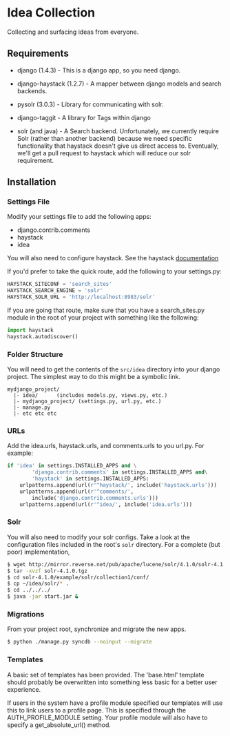 # Idea Collection

Collecting and surfacing ideas from everyone.

## Requirements
* django (1.4.3) - This is a django app, so you need django.
* django-haystack (1.2.7) - A mapper between django models and search
backends.
* pysolr (3.0.3) - Library for communicating with solr.
* django-taggit - A library for Tags within django

* solr (and java) - A Search backend. Unfortunately, we currently require
Solr (rather than another backend) because we need specific functionality
that haystack doesn't give us direct access to. Eventually, we'll get a
pull request to haystack which will reduce our solr requirement.

## Installation

### Settings File
Modify your settings file to add the following apps:
* django.contrib.comments
* haystack
* idea

You will also need to configure haystack. See the haystack
[documentation](http://django-haystack.readthedocs.org/en/v1.2.7/tutorial.html#configuration)

If you'd prefer to take the quick route, add the following to your
settings.py:
```python
HAYSTACK_SITECONF = 'search_sites'
HAYSTACK_SEARCH_ENGINE = 'solr'
HAYSTACK_SOLR_URL = 'http://localhost:8983/solr'
```

If you are going that route, make sure that you have a search_sites.py
module in the root of your project with something like the following:

```python
import haystack
haystack.autodiscover()
```

### Folder Structure

You will need to get the contents of the ```src/idea``` directory into
your django project. The simplest way to do this might be a symbolic
link.

```
mydjango_project/
  |- idea/      (includes models.py, views.py, etc.)
  |- mydjango_project/ (settings.py, url.py, etc.)
  |- manage.py
  |- etc etc etc
```

### URLs

Add the idea.urls, haystack.urls, and comments.urls to you url.py. For 
example:

```python
if 'idea' in settings.INSTALLED_APPS and \
        'django.contrib.comments' in settings.INSTALLED_APPS and\
        'haystack' in settings.INSTALLED_APPS:
    urlpatterns.append(url(r'^haystack/', include('haystack.urls')))
    urlpatterns.append(url(r'^comments/',
        include('django.contrib.comments.urls')))
    urlpatterns.append(url(r'^idea/', include('idea.urls')))
```

### Solr

You will also need to modify your solr configs. Take a look at the
configuration files included in the root's ```solr``` directory. For a
complete (but poor) implementation,

```bash
$ wget http://mirror.reverse.net/pub/apache/lucene/solr/4.1.0/solr-4.1.0.tgz
$ tar -xvzf solr-4.1.0.tgz
$ cd solr-4.1.0/example/solr/collection1/conf/
$ cp ~/idea/solr/* .
$ cd ../../../
$ java -jar start.jar &
```

### Migrations

From your project root, synchronize and migrate the new apps.

```bash
$ python ./manage.py syncdb --noinput --migrate
```

### Templates

A basic set of templates has been provided. The 'base.html' template should
probably be overwritten into something less basic for a better user experience. 

If users in the system have a profile module specified our templates will use
this to link users to a profile page.  This is specified through the
AUTH_PROFILE_MODULE setting. Your profile module will also have to specify a
get_absolute_url() method.
